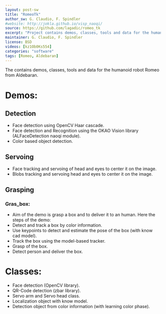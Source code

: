 ```yaml
---
layout: post-sw
title: "RomeoTk"
author_sw: G. Claudio, F. Spindler
#website: http://jokla.github.io/visp_naoqi/
source: https://github.com/lagadic/romeo_tk
excerpt: "Project contains demos, classes, tools and data for the humanoid robot Romeo from Aldebaran."
maintainer: G. Claudio, F. Spindler 
license: BSD
videos: [kz1Ob0Ks554]
categories: "software"
tags: [Romeo, Aldebaran]
---
```

The contains demos, classes, tools and data for the humanoid robot Romeo from Aldebaran.

# Demos:

## Detection
* Face detection using OpenCV Haar cascade.
* Face detection and Recognition using the OKAO Vision library (ALFaceDetection naoqi module).
* Color based object detection. 

## Servoing
* Face tracking and servoing of head and eyes to center it on the image.
* Blobs tracking and servoing head and eyes to center it on the image.

## Grasping

### Gras_box:
 * Aim of the demo is grasp a box and to deliver it to an human. Here the steps of the demo:
 * Detect and track a box by color information.
 * Use keypoints to detect and estimate the pose of the box (with know cad model). 
 * Track the box using the model-based tracker.
 * Grasp of the box.
 * Detect person and deliver the box.
 
# Classes:
* Face detection (OpenCV library).
* QR-Code detection (zbar library).
* Servo arm and Servo head class.
* Localization object with know model.
* Detection object from color information (with learning color phase).
